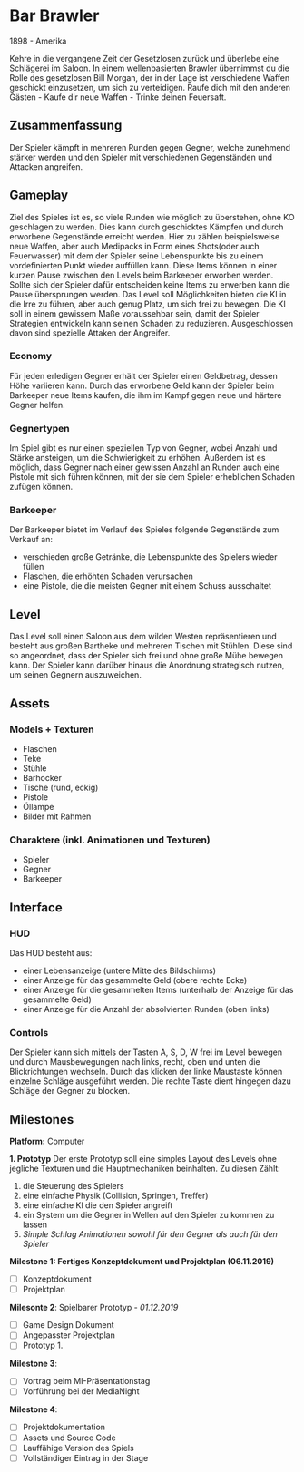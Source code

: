 # Bar Brawler
1898 - Amerika

Kehre in die vergangene Zeit der Gesetzlosen zurück und überlebe eine Schlägerei im Saloon.
In einem wellenbasierten Brawler übernimmst du die Rolle des gesetzlosen Bill Morgan, der in der Lage ist verschiedene Waffen geschickt einzusetzen, um sich zu verteidigen.
Raufe dich mit den anderen Gästen - Kaufe dir neue Waffen - Trinke deinen Feuersaft.

## Zusammenfassung
Der Spieler kämpft in mehreren Runden gegen Gegner, welche zunehmend stärker werden und den Spieler mit verschiedenen Gegenständen und Attacken angreifen.

## Gameplay
Ziel des Spieles ist es, so viele Runden wie möglich zu überstehen, ohne KO geschlagen zu werden. Dies kann durch geschicktes Kämpfen und durch erworbene Gegenstände erreicht werden. Hier zu zählen beispielsweise neue Waffen, aber auch Medipacks in Form eines Shots(oder auch Feuerwasser) mit dem der Spieler seine Lebenspunkte bis zu einem vordefinierten Punkt wieder auffüllen kann. Diese Items können in einer kurzen Pause zwischen den Levels beim Barkeeper erworben werden. Sollte sich der Spieler dafür entscheiden keine Items zu erwerben kann die Pause übersprungen werden. Das Level soll Möglichkeiten bieten die KI in die Irre zu führen, aber auch genug Platz, um sich frei zu bewegen.  Die KI soll in einem gewissem Maße voraussehbar sein, damit der Spieler Strategien entwickeln kann seinen Schaden zu reduzieren. Ausgeschlossen davon sind spezielle Attaken der Angreifer.  

### Economy
Für jeden erledigen Gegner erhält der Spieler einen Geldbetrag, dessen Höhe variieren kann. Durch das erworbene Geld kann der Spieler beim Barkeeper neue Items kaufen, die ihm im Kampf gegen neue und härtere Gegner helfen.

### Gegnertypen
Im Spiel gibt es nur einen speziellen Typ von Gegner, wobei Anzahl und Stärke ansteigen, um die Schwierigkeit zu erhöhen. Außerdem ist es möglich, dass Gegner nach einer gewissen Anzahl an Runden auch eine Pistole mit sich führen können, mit der sie dem Spieler erheblichen Schaden zufügen können.

### Barkeeper
Der Barkeeper bietet im Verlauf des Spieles folgende Gegenstände zum Verkauf an:
- verschieden große Getränke, die Lebenspunkte des Spielers wieder füllen
- Flaschen, die erhöhten Schaden verursachen
- eine Pistole, die die meisten Gegner mit einem Schuss ausschaltet 

## Level
Das Level soll einen Saloon aus dem wilden Westen repräsentieren und besteht aus großen Bartheke und mehreren Tischen mit Stühlen. Diese sind so angeordnet, dass der Spieler sich frei und ohne große Mühe bewegen kann. Der Spieler kann darüber hinaus die Anordnung strategisch nutzen, um seinen Gegnern auszuweichen.

## Assets
### Models + Texturen
- Flaschen
- Teke
- Stühle
- Barhocker
- Tische (rund, eckig)
- Pistole
- Öllampe
- Bilder mit Rahmen

### Charaktere (inkl. Animationen und Texturen)
- Spieler
- Gegner
- Barkeeper

## Interface
### HUD
Das HUD besteht aus:
- einer Lebensanzeige (untere Mitte des Bildschirms)
- einer Anzeige für das gesammelte Geld (obere rechte Ecke)
- einer Anzeige für die gesammelten Items (unterhalb der Anzeige für das gesammelte Geld)
- einer Anzeige für die Anzahl der absolvierten Runden (oben links)

### Controls
Der Spieler kann sich mittels der Tasten A, S, D, W frei im Level bewegen und durch Mausbewegungen nach links, recht, oben und unten die Blickrichtungen wechseln. Durch das klicken der linke Maustaste können einzelne Schläge ausgeführt werden. Die rechte Taste dient hingegen dazu Schläge der Gegner zu blocken.

## Milestones
**Platform:** Computer

**1. Prototyp**
Der erste Prototyp soll eine simples Layout des Levels ohne jegliche Texturen und die Hauptmechaniken beinhalten. Zu diesen Zählt: 
1.	die Steuerung des Spielers
2. eine einfache Physik (Collision, Springen, Treffer)
3.	eine einfache KI die den Spieler angreift
4.	ein System um die Gegner in Wellen auf den Spieler zu kommen zu lassen
5. *Simple Schlag Animationen sowohl für den Gegner als auch für den Spieler*	

**Milestone 1: Fertiges Konzeptdokument und Projektplan (06.11.2019)**
- [ ] Konzeptdokument
- [ ] Projektplan

**Milesonte 2**: Spielbarer Prototyp - *01.12.2019*
- [ ] Game Design Dokument
- [ ] Angepasster Projektplan
- [ ] Prototyp 1.

**Milestone 3**: 
- [ ] Vortrag beim MI-Präsentationstag
- [ ] Vorführung bei der MediaNight

**Milestone 4**: 
- [ ] Projektdokumentation
- [ ] Assets und Source Code
- [ ] Lauffähige Version des Spiels
- [ ] Vollständiger Eintrag in der Stage  